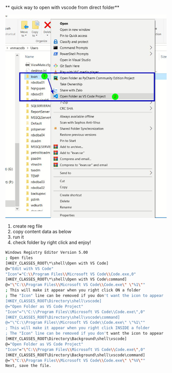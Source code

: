 ** quick way to open with vscode from direct folder**

![](open-with-vscode.jpg)

1. create reg file
2. copy content data as below
3. run it
4. check folder by right click and enjoy!
```bash
Windows Registry Editor Version 5.00
; Open files
[HKEY_CLASSES_ROOT\*\shell\Open with VS Code]
@="Edit with VS Code"
"Icon"="C:\\Program Files\\Microsoft VS Code\\Code.exe,0"
[HKEY_CLASSES_ROOT\*\shell\Open with VS Code\command]
@="\"C:\\Program Files\\Microsoft VS Code\\Code.exe\" \"%1\""
; This will make it appear when you right click ON a folder
; The "Icon" line can be removed if you don't want the icon to appear
[HKEY_CLASSES_ROOT\Directory\shell\vscode]
@="Open Folder as VS Code Project"
"Icon"="\"C:\\Program Files\\Microsoft VS Code\\Code.exe\",0"
[HKEY_CLASSES_ROOT\Directory\shell\vscode\command]
@="\"C:\\Program Files\\Microsoft VS Code\\Code.exe\" \"%1\""
; This will make it appear when you right click INSIDE a folder
; The "Icon" line can be removed if you don't want the icon to appear
[HKEY_CLASSES_ROOT\Directory\Background\shell\vscode]
@="Open Folder as VS Code Project"
"Icon"="\"C:\\Program Files\\Microsoft VS Code\\Code.exe\",0"
[HKEY_CLASSES_ROOT\Directory\Background\shell\vscode\command]
@="\"C:\\Program Files\\Microsoft VS Code\\Code.exe\" \"%V\""
Next, save the file.

```


